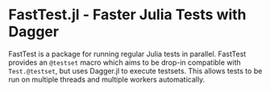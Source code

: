 # FastTest.jl - Faster Julia Tests with Dagger

FastTest is a package for running regular Julia tests in parallel. FastTest
provides an `@testset` macro which aims to be drop-in compatible with
`Test.@testset`, but uses Dagger.jl to execute testsets. This allows tests to
be run on multiple threads and multiple workers automatically.
